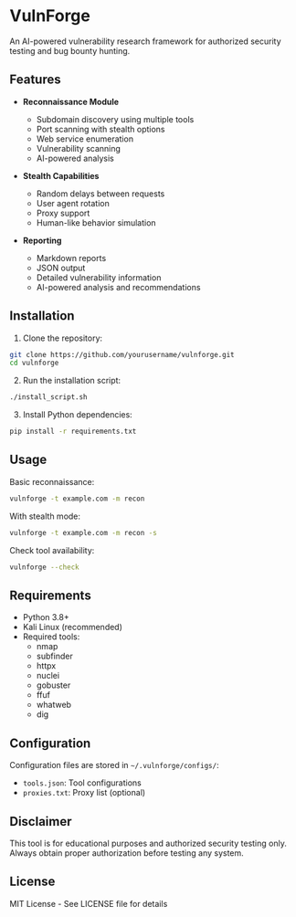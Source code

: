 # VulnForge

An AI-powered vulnerability research framework for authorized security testing and bug bounty hunting.

## Features

- **Reconnaissance Module**
  - Subdomain discovery using multiple tools
  - Port scanning with stealth options
  - Web service enumeration
  - Vulnerability scanning
  - AI-powered analysis

- **Stealth Capabilities**
  - Random delays between requests
  - User agent rotation
  - Proxy support
  - Human-like behavior simulation

- **Reporting**
  - Markdown reports
  - JSON output
  - Detailed vulnerability information
  - AI-powered analysis and recommendations

## Installation

1. Clone the repository:
```bash
git clone https://github.com/yourusername/vulnforge.git
cd vulnforge
```

2. Run the installation script:
```bash
./install_script.sh
```

3. Install Python dependencies:
```bash
pip install -r requirements.txt
```

## Usage

Basic reconnaissance:
```bash
vulnforge -t example.com -m recon
```

With stealth mode:
```bash
vulnforge -t example.com -m recon -s
```

Check tool availability:
```bash
vulnforge --check
```

## Requirements

- Python 3.8+
- Kali Linux (recommended)
- Required tools:
  - nmap
  - subfinder
  - httpx
  - nuclei
  - gobuster
  - ffuf
  - whatweb
  - dig

## Configuration

Configuration files are stored in `~/.vulnforge/configs/`:
- `tools.json`: Tool configurations
- `proxies.txt`: Proxy list (optional)

## Disclaimer

This tool is for educational purposes and authorized security testing only. Always obtain proper authorization before testing any system.

## License

MIT License - See LICENSE file for details 